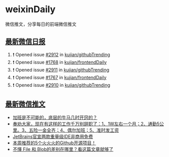 # weixinDaily
微信推文，分享每日的前端微信推文

## [最新微信日报](https://github.com/kujian/weixinDaily/issues)

<!--START_SECTION:activity-->
1. ❗ Opened issue [#2912](https://github.com/kujian/githubTrending/issues/2912) in [kujian/githubTrending](https://github.com/kujian/githubTrending)
2. ❗ Opened issue [#1768](https://github.com/kujian/frontendDaily/issues/1768) in [kujian/frontendDaily](https://github.com/kujian/frontendDaily)
3. ❗ Opened issue [#2911](https://github.com/kujian/githubTrending/issues/2911) in [kujian/githubTrending](https://github.com/kujian/githubTrending)
4. ❗ Opened issue [#1767](https://github.com/kujian/frontendDaily/issues/1767) in [kujian/frontendDaily](https://github.com/kujian/frontendDaily)
5. ❗ Opened issue [#2910](https://github.com/kujian/githubTrending/issues/2910) in [kujian/githubTrending](https://github.com/kujian/githubTrending)
<!--END_SECTION:activity-->


## [最新微信推文](https://weixin.qdkfweb.cn/)

<!-- BLOG-POST-LIST:START -->
- [加班是不可能的，底层的牛马几时开窍的？](https://weixin.qdkfweb.cn/57653.html)
- [奉劝大家，现在有这样的工作千万别辞职了：1、1W左右一个月；2、通勤5公里。3、五险一金全齐；4、偶尔加班；5、准时发工资](https://weixin.qdkfweb.cn/57658.html)
- [JetBrains官宣两款重量级IDE非商用免费](https://weixin.qdkfweb.cn/57679.html)
- [本周推荐的5个火火火的Github开源项目！](https://weixin.qdkfweb.cn/57677.html)
- [不懂 File 和 Blob的差别在哪里？看这篇文章就够了](https://weixin.qdkfweb.cn/57635.html)
<!-- BLOG-POST-LIST:END -->
